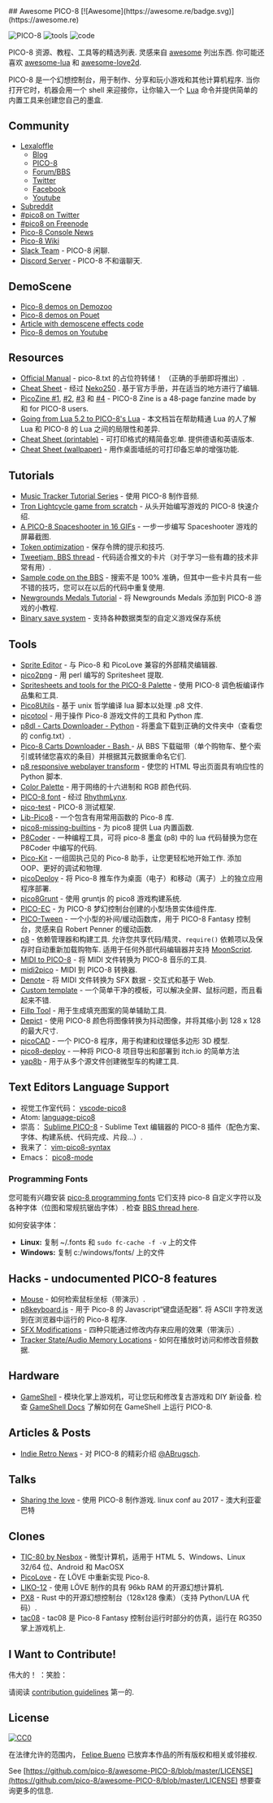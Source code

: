<div class="github-widget" data-repo="pico-8/awesome-PICO-8"></div>
<script async src="https://pagead2.googlesyndication.com/pagead/js/adsbygoogle.js"></script><ins class="adsbygoogle" style="display:block" data-ad-client="ca-pub-6890694312814945" data-ad-slot="5473692530" data-ad-format="auto"  data-full-width-responsive="true"></ins>
## Awesome PICO-8 [![Awesome](https://awesome.re/badge.svg)](https://awesome.re)


![PICO-8](https://www.lexaloffle.com/gfx/p8_jelpi.gif)
![tools](https://www.lexaloffle.com/gfx/p8_tracker.gif)
![code](https://www.lexaloffle.com/gfx/p8_cast.gif)

  PICO-8 资源、教程、工具等的精选列表. 灵感来自 [awesome](https://github.com/sindresorhus/awesome) 列出东西. 你可能还喜欢 [awesome-lua](https://github.com/LewisJEllis/awesome-lua) 和 [awesome-love2d](https://github.com/JanWerder/awesome-love2d).

  PICO-8 是一个幻想控制台，用于制作、分享和玩小游戏和其他计算机程序. 当你打开它时，机器会用一个 shell 来迎接你，让你输入一个 [Lua](https://www.lua.org/) 命令并提供简单的内置工具来创建您自己的墨盒.



## Community

- [Lexaloffle](https://www.lexaloffle.com)
  - [Blog](https://www.lexaloffle.com/bbs/?uid=1)
  - [PICO-8](https://www.lexaloffle.com/pico-8.php)
  - [Forum/BBS](https://www.lexaloffle.com/bbs/?cat=7)
  - [Twitter](https://twitter.com/lexaloffle)
  - [Facebook](https://www.facebook.com/lexaloffle/)
  - [Youtube](https://www.youtube.com/user/lexaloffletv)
- [Subreddit](https://www.reddit.com/r/pico8/)
- [#pico8 on Twitter](https://twitter.com/hashtag/pico8)
- [#pico8 on Freenode](https://webchat.freenode.net/?randomnick=1&channels=#pico8&prompt=1)
- [Pico-8 Console News](https://twitter.com/pico8console)
- [Pico-8 Wiki](https://pico-8.wikia.com/wiki/Pico-8_Wikia)
- [Slack Team](https://slofile.com/slack/pico-8) - PICO-8 闲聊.
- [Discord Server](https://discord.gg/EwQ86eq) - PICO-8 不和谐聊天.

## DemoScene

- [Pico-8 demos on Demozoo](https://demozoo.org/platforms/81/) 
- [Pico-8 demos on Pouet](https://www.pouet.net/prodlist.php?platform%5B%5D=PICO-8) 
- [Article with demoscene effects code](https://medium.com/swlh/creativity-through-limitation-pico-8-fantasy-console-175294e13332) 
- [Pico-8 demos on Youtube](https://www.youtube.com/results?search_query=pico+8+demoscene) 


## Resources

- [Official Manual](https://www.lexaloffle.com/pico-8.php?page=manual)  - pico-8.txt 的占位符转储！  （正确的手册即将推出）.
- [Cheat Sheet](https://neko250.github.io/pico8-api/) - 经过 [Neko250](https://neko250.github.io) . 基于官方手册，并在适当的地方进行了编辑.
- [PicoZine #1](https://sectordub.itch.io/pico-8-fanzine-1), [#2](https://sectordub.itch.io/pico-8-fanzine-2), [#3](https://sectordub.itch.io/pico-8-fanzine-3) 和 [#4](https://sectordub.itch.io/-pico-8-zine-4) - PICO-8 Zine is a 48-page fanzine made by 和 for PICO-8 users.
- [Going from Lua 5.2 to PICO-8's Lua](https://gist.github.com/josefnpat/bfe4aaa5bbb44f572cd0) - 本文档旨在帮助精通 Lua 的人了解 Lua 和 PICO-8 的 Lua 之间的局限性和差异.
- [Cheat Sheet (printable)](https://ztiromoritz.github.io/pico-8-spick/)  - 可打印格式的精简备忘单. 提供德语和英语版本.
- [Cheat Sheet (wallpaper)](https://www.lexaloffle.com/bbs/?tid=28207) - 用作桌面墙纸的可打印备忘单的增强功能.

## Tutorials

- [Music Tracker Tutorial Series](https://www.youtube.com/playlist?list=PLjZAika8vyZkyOjoCp0EbHeIFZ8MLlhvg) - 使用 PICO-8 制作音频.
- [Tron Lightcycle game from scratch](https://youtu.be/ZuaLuMhwcc8) - 从头开始​​编写游戏的 PICO-8 快速介绍.
- [A PICO-8 Spaceshooter in 16 GIFs](https://ztiromoritz.github.io/pico-8-shooter/) - 一步一步编写 Spaceshooter 游戏的屏幕截图.
- [Token optimization](https://github.com/seleb/PICO-8-Token-Optimizations) - 保存令牌的提示和技巧.
- [Tweetjam, BBS thread](https://www.lexaloffle.com/bbs/?tid=3726) - 代码适合推文的卡片（对于学习一些有趣的技术非常有用）.
- [Sample code on the BBS](https://www.lexaloffle.com/bbs/?search=sample+code) - 搜索不是 100% 准确，但其中一些卡片具有一些不错的技巧，您可以在以后的代码中重复使用.
- [Newgrounds Medals Tutorial](https://github.com/Bigaston/pico-8-newgrounds-tutorial) - 将 Newgrounds Medals 添加到 PICO-8 游戏的小教程.
- [Binary save system](https://ultiman3rd.wordpress.com/2018/02/01/pico-8-binary-save-system/) - 支持各种数据类型的自定义游戏保存系统

## Tools

- [Sprite Editor](https://www.lexaloffle.com/bbs/?tid=2462) - 与 Pico-8 和 PicoLove 兼容的外部精灵编辑器.
- [pico2png](https://github.com/briacp/pico2png) - 用 perl 编写的 Spritesheet 提取.
- [Spritesheets and tools for the PICO-8 Palette](https://www.reddit.com/r/pico8/comments/3jhmni/spritesheets_and_tools_for_the_pico8_palette/) - 使用 PICO-8 调色板编译作品集和工具.
- [Pico8Utils](https://github.com/josefnpat/pico8utils) - 基于 unix 哲学编译 lua 脚本以处理 .p8 文件.
- [picotool](https://github.com/dansanderson/picotool) - 用于操作 Pico-8 游戏文件的工具和 Python 库.
- [p8dl - Carts Downloader - Python](https://github.com/franciscod/p8dl) - 将墨盒下载到正确的文件夹中（查看您的 config.txt）.
- [Pico-8 Carts Downloader - Bash ](https://github.com/kikookoubis/pico-8-carts-bash-downloader) - 从 BBS 下载磁带（单个购物车、整个索引或转储您喜欢的条目）并根据其元数据重命名它们.
- [p8 responsive webplayer transform](https://github.com/benwiley4000/pico8-responsive-webplayer-transform) - 使您的 HTML 导出页面具有响应性的 Python 脚本.
- [Color Palette](https://www.romanzolotarev.com/pico-8-color-palette/) - 用于网络的十六进制和 RGB 颜色代码.
- [PICO-8 font](https://www.lexaloffle.com/bbs/?tid=3760) - 经过 [RhythmLynx](https://www.lexaloffle.com/bbs/?uid=11704).
- [pico-test](https://github.com/jozanza/pico-test) - PICO-8 测试框架.
- [Lib-Pico8](https://github.com/clowerweb/Lib-Pico8) - 一个包含有用常用函数的 Pico-8 库.
- [pico8-missing-builtins](https://github.com/adamscott/pico8-missing-builtins) - 为 pico8 提供 Lua 内置函数.
- [P8Coder](https://github.com/movAX13h/P8Coder) - 一种编程工具，可将 pico-8 墨盒 (p8) 中的 lua 代码替换为您在 P8Coder 中编写的代码.
- [Pico-Kit](https://github.com/outkine/pico-kit)  - 一组固执己见的 Pico-8 助手，让您更轻松地开始工作. 添加 OOP、更好的调试和物理.
- [picoDeploy](https://github.com/torch2424/picoDeploy) - 将 Pico-8 推车作为桌面（电子）和移动（离子）上的独立应用程序部署.
- [pico8Grunt](https://github.com/TeamNoComplyGames/pico8Grunt) - 使用 gruntjs 的 pico8 游戏构建系统.
- [PICO-EC](https://github.com/JoebRogers/PICO-EC) - 为 PICO-8 梦幻控制台创建的小型场景实体组件库.
- [PICO-Tween](https://github.com/JoebRogers/PICO-Tween) - 一个小型的补间/缓动函数库，用于 PICO-8 Fantasy 控制台，灵感来自 Robert Penner 的缓动函数.
- [p8](https://github.com/jozanza/p8)  - 依赖管理器和构建工具. 允许您共享代码/精灵、`require()` 依赖项以及保存时自动重新加载购物车. 适用于任何外部代码编辑器并支持 [MoonScript](https://moonscript.org/).
- [MIDI to PICO-8](https://github.com/andmatand/midi-to-pico8) - 将 MIDI 文件转换为 PICO-8 音乐的工具.
- [midi2pico](https://github.com/gamax92/midi2pico) - MIDI 到 PICO-8 转换器.
- [Denote](https://bikibird.itch.io/denote) - 将 MIDI 文件转换为 SFX 数据 - 交互式和基于 Web.
- [Custom template](https://www.lexaloffle.com/bbs/?tid=31000) - 一个简单干净的模板，可以解决全屏、鼠标问题，而且看起来不错.
- [Fillp Tool](https://seansleblanc.itch.io/pico-8-fillp-tool) - 用于生成填充图案的简单辅助工具.
- [Depict](https://bikibird.itch.io/depict) - 使用 PICO-8 颜色将图像转换为抖动图像，并将其缩小到 128 x 128 的最大尺寸.
- [picoCAD](https://johanpeitz.itch.io/picocad) - 一个 PICO-8 程序，用于构建和纹理低多边形 3D 模型.
- [pico8-deploy](https://github.com/tducasse/pico8-deploy) - 一种将 PICO-8 项目导出和部署到 itch.io 的简单方法
- [yap8b](https://github.com/Enerccio/yap8b) - 用于从多个源文件创建微型车的构建工具.

## Text Editors Language Support

- 视觉工作室代码： [vscode-pico8](https://github.com/nathanchere/vscode-pico8)
- Atom: [language-pico8](https://atom.io/packages/language-pico8)
- 崇高： [Sublime PICO-8](https://packagecontrol.io/packages/PICO-8) - Sublime Text 编辑器的 PICO-8 插件（配色方案、字体、构建系统、代码完成、片段...）.
- 我来了： [vim-pico8-syntax](https://github.com/justinj/vim-pico8-syntax)
- Emacs： [pico8-mode](https://github.com/Kaali/pico8-mode)

### Programming Fonts

您可能有兴趣安装 [pico-8 programming fonts](https://github.com/juanitogan/p8-programming-fonts) 它们支持 pico-8 自定义字符以及各种字体（位图和常规抗锯齿字体）. 检查 [BBS thread here](https://www.lexaloffle.com/bbs/?tid=28975).

如何安装字体：

* **Linux:** 复制 ~/.fonts 和 `sudo fc-cache -f -v` 上的文件
* **Windows:** 复制 c:/windows/fonts/ 上的文件

## Hacks - undocumented PICO-8 features

- [Mouse](https://www.lexaloffle.com/bbs/?tid=3549) - 如何检索鼠标坐标（带演示）.
- [p8keyboard.js](https://github.com/dppc/p8keyboard.js)  - 用于 Pico-8 的 Javascript“键盘适配器”. 将 ASCII 字符发送到在浏览器中运行的 Pico-8 程序.
- [SFX Modifications](https://www.lexaloffle.com/bbs/?tid=3561) - 四种只能通过修改内存来应用的效果（带演示）.
- [Tracker State/Audio Memory Locations](https://www.lexaloffle.com/bbs/?pid=10719#p10719) - 如何在播放时访问和修改音频数据.

## Hardware

- [GameShell](https://www.clockworkpi.com/)  - 模块化掌上游戏机，可让您玩和修改复古游戏和 DIY 新设备. 检查 [GameShell Docs](https://github.com/clockworkpi/GameShellDocs/wiki/Running-PICO-8-on-the-GameShell) 了解如何在 GameShell 上运行 PICO-8.

## Articles & Posts

- [Indie Retro News](https://www.indieretronews.com/2015/10/pico-8-8-bit-fantasy-console-from.html) - 对 PICO-8 的精彩介绍 [@ABrugsch](https://twitter.com/ABrugsch).

## Talks

- [Sharing the love](https://www.youtube.com/watch?v=AmMYWD2Zbso)  - 使用 PICO-8 制作游戏.  linux conf au 2017 - 澳大利亚霍巴特

## Clones
- [TIC-80 by Nesbox](https://nesbox.itch.io/tic) - 微型计算机，适用于 HTML 5、Windows、Linux 32/64 位、Android 和 MacOSX
- [PicoLove](https://github.com/gamax92/picolove) - 在 LÖVE 中重新实现 Pico-8.
- [LIKO-12](https://github.com/RamiLego4Game/LIKO-12) - 使用 LÖVE 制作的具有 96kb RAM 的开源幻想计算机.
- [PX8](https://github.com/Gigoteur/PX8) - Rust 中的开源幻想控制台（128x128 像素）（支持 Python/LUA 代码）.
- [tac08](https://0xcafed00d.itch.io/tac08-rg350) - tac08 是 Pico-8 Fantasy 控制台运行时部分的仿真，运行在 RG350 掌上游戏机上.

## I Want to Contribute!

伟大的！  ：笑脸：

请阅读 [contribution guidelines](https://github.com/pico-8/awesome-PICO-8/blob/master/CONTRIBUTING.md) 第一的.

## License

[![CC0](https://i.creativecommons.org/p/zero/1.0/88x31.png)](https://creativecommons.org/publicdomain/zero/1.0/)

在法律允许的范围内， [Felipe Bueno](https://twitter.com/felipebueno) 已放弃本作品的所有版权和相关或邻接权.

See [https://github.com/pico-8/awesome-PICO-8/blob/master/LICENSE](https://github.com/pico-8/awesome-PICO-8/blob/master/LICENSE) 想要查询更多的信息.
